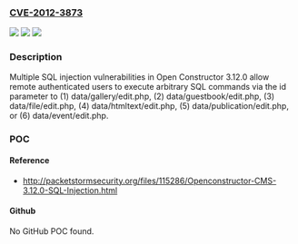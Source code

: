 ### [CVE-2012-3873](https://cve.mitre.org/cgi-bin/cvename.cgi?name=CVE-2012-3873)
![](https://img.shields.io/static/v1?label=Product&message=n%2Fa&color=blue)
![](https://img.shields.io/static/v1?label=Version&message=n%2Fa&color=blue)
![](https://img.shields.io/static/v1?label=Vulnerability&message=n%2Fa&color=brighgreen)

### Description

Multiple SQL injection vulnerabilities in Open Constructor 3.12.0 allow remote authenticated users to execute arbitrary SQL commands via the id parameter to (1) data/gallery/edit.php, (2) data/guestbook/edit.php, (3) data/file/edit.php, (4) data/htmltext/edit.php, (5) data/publication/edit.php, or (6) data/event/edit.php.

### POC

#### Reference
- http://packetstormsecurity.org/files/115286/Openconstructor-CMS-3.12.0-SQL-Injection.html

#### Github
No GitHub POC found.

